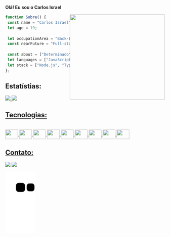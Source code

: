 **Olá! Eu sou o Carlos Israel**

<img align="right" width="300" height="270" src="https://media.giphy.com/media/26n7b7PjSOZJwVCmY/giphy.gif"/>

```JavaScript
function Sobre() {
 const name = "Carlos Israel";
 let age = 19;
 
 let occupationArea = "Back-End";
 const nearFuture = "Full-stack";
 
 const about = ["Determinado", "Focado", "Pesquisador", "Curioso", "Estudioso", "Reponsável"];
 let languages = ["JavaScript"];
 let stack = ["Node.js", "TypeScript", "Fastify", "Express", "MongoDB", "MySQL", "Vitest"]
};
```

## **Estatístias:**
  <a href="https://github.com/Cr-Israel">
  <img height="180em" src="https://github-readme-stats.vercel.app/api?username=Cr-Israel&show_icons=true&theme=dark&include_all_commits=true&count_private=true"/>
  <img height="180em" src="https://github-readme-stats.vercel.app/api/top-langs/?username=Cr-Israel&layout=compact&langs_count=7&theme=dark"/>
</div>

## **Tecnologias:**
<div style="display: inline_block"><br>
<img align="center" height="30" width="40" src="https://cdn.jsdelivr.net/gh/devicons/devicon/icons/html5/html5-original.svg" />
<img align="center" height="30" width="40" src="https://cdn.jsdelivr.net/gh/devicons/devicon/icons/css3/css3-original.svg" />
<img align="center" height="30" width="40" src="https://cdn.jsdelivr.net/gh/devicons/devicon/icons/javascript/javascript-original.svg" />
<img align="center" height="30" width="40" src="https://cdn.jsdelivr.net/gh/devicons/devicon/icons/react/react-original.svg" />
<img align="center" height="30" width="40" src="https://cdn.jsdelivr.net/gh/devicons/devicon/icons/npm/npm-original-wordmark.svg" />
<img align="center" height="30" width="40" src="https://cdn.jsdelivr.net/gh/devicons/devicon/icons/nodejs/nodejs-plain-wordmark.svg" />
<img align="center" height="30" width="40" src="https://cdn.jsdelivr.net/gh/devicons/devicon/icons/express/express-original.svg" />
<img align="center" height="30" width="40" src="https://cdn.jsdelivr.net/gh/devicons/devicon/icons/git/git-original.svg" />       
<img align="center" height="30" width="40" src="https://cdn.jsdelivr.net/gh/devicons/devicon/icons/vscode/vscode-original.svg" />                                                                          
</div>

##

## **Contato:**

<div>
  <a href="https://www.linkedin.com/in/carlos-israel-64460a227/" target="_blank"><img src="https://img.shields.io/badge/-LinkedIn-%230077B5?style=for-the-badge&logo=linkedin&logoColor=white" target="_blank"></a> 
 <a href="mailto:charlhesezreal@outlook.com" target="_blank"><img src="https://img.shields.io/badge/Microsoft_Outlook-0078D4?style=for-the-badge&logo=microsoft-outlook&logoColor=white" target="_blank"></a> 

![Snake animation](https://github.com/Cr-Israel/Cr-Israel/blob/output/github-contribution-grid-snake.svg)
</div>
